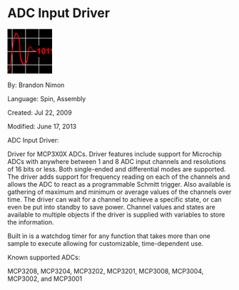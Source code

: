 # ADC Input Driver

![adcthumb_1.jpg](adcthumb_1.jpg)

By: Brandon Nimon

Language: Spin, Assembly

Created: Jul 22, 2009

Modified: June 17, 2013

ADC Input Driver:

Driver for MCP3X0X ADCs. Driver features include support for Microchip ADCs with anywhere between 1 and 8 ADC input channels and resolutions of 16 bits or less. Both single-ended and differential modes are supported. The driver adds support for frequency reading on each of the channels and allows the ADC to react as a programmable Schmitt trigger. Also available is gathering of maximum and minimum or average values of the channels over time. The driver can wait for a channel to achieve a specific state, or can even be put into standby to save power. Channel values and states are available to multiple objects if the driver is supplied with variables to store the information.

Built in is a watchdog timer for any function that takes more than one sample to execute allowing for customizable, time-dependent use.

Known supported ADCs:

MCP3208, MCP3204, MCP3202, MCP3201, MCP3008, MCP3004, MCP3002, and MCP3001
